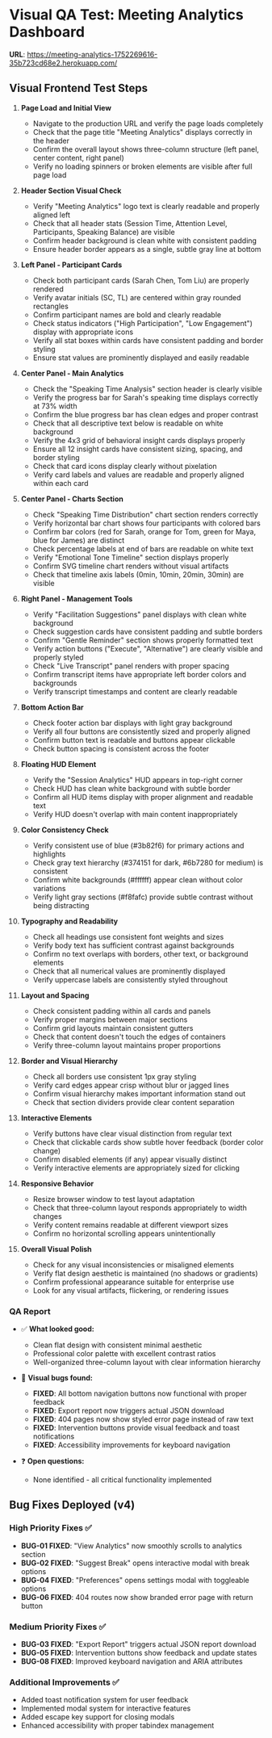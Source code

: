 # Visual QA Test: Meeting Analytics Dashboard

**URL**: https://meeting-analytics-1752269616-35b723cd68e2.herokuapp.com/

## Visual Frontend Test Steps

1. **Page Load and Initial View**
   - Navigate to the production URL and verify the page loads completely
   - Check that the page title "Meeting Analytics" displays correctly in the header
   - Confirm the overall layout shows three-column structure (left panel, center content, right panel)
   - Verify no loading spinners or broken elements are visible after full page load

2. **Header Section Visual Check**
   - Verify "Meeting Analytics" logo text is clearly readable and properly aligned left
   - Check that all header stats (Session Time, Attention Level, Participants, Speaking Balance) are visible
   - Confirm header background is clean white with consistent padding
   - Ensure header border appears as a single, subtle gray line at bottom

3. **Left Panel - Participant Cards**
   - Check both participant cards (Sarah Chen, Tom Liu) are properly rendered
   - Verify avatar initials (SC, TL) are centered within gray rounded rectangles
   - Confirm participant names are bold and clearly readable
   - Check status indicators ("High Participation", "Low Engagement") display with appropriate icons
   - Verify all stat boxes within cards have consistent padding and border styling
   - Ensure stat values are prominently displayed and easily readable

4. **Center Panel - Main Analytics**
   - Check the "Speaking Time Analysis" section header is clearly visible
   - Verify the progress bar for Sarah's speaking time displays correctly at 73% width
   - Confirm the blue progress bar has clean edges and proper contrast
   - Check that all descriptive text below is readable on white background
   - Verify the 4x3 grid of behavioral insight cards displays properly
   - Ensure all 12 insight cards have consistent sizing, spacing, and border styling
   - Check that card icons display clearly without pixelation
   - Verify card labels and values are readable and properly aligned within each card

5. **Center Panel - Charts Section**
   - Check "Speaking Time Distribution" chart section renders correctly
   - Verify horizontal bar chart shows four participants with colored bars
   - Confirm bar colors (red for Sarah, orange for Tom, green for Maya, blue for James) are distinct
   - Check percentage labels at end of bars are readable on white text
   - Verify "Emotional Tone Timeline" section displays properly
   - Confirm SVG timeline chart renders without visual artifacts
   - Check that timeline axis labels (0min, 10min, 20min, 30min) are visible

6. **Right Panel - Management Tools**
   - Verify "Facilitation Suggestions" panel displays with clean white background
   - Check suggestion cards have consistent padding and subtle borders
   - Confirm "Gentle Reminder" section shows properly formatted text
   - Verify action buttons ("Execute", "Alternative") are clearly visible and properly styled
   - Check "Live Transcript" panel renders with proper spacing
   - Confirm transcript items have appropriate left border colors and backgrounds
   - Verify transcript timestamps and content are clearly readable

7. **Bottom Action Bar**
   - Check footer action bar displays with light gray background
   - Verify all four buttons are consistently sized and properly aligned
   - Confirm button text is readable and buttons appear clickable
   - Check button spacing is consistent across the footer

8. **Floating HUD Element**
   - Verify the "Session Analytics" HUD appears in top-right corner
   - Check HUD has clean white background with subtle border
   - Confirm all HUD items display with proper alignment and readable text
   - Verify HUD doesn't overlap with main content inappropriately

9. **Color Consistency Check**
   - Verify consistent use of blue (#3b82f6) for primary actions and highlights
   - Check gray text hierarchy (#374151 for dark, #6b7280 for medium) is consistent
   - Confirm white backgrounds (#ffffff) appear clean without color variations
   - Verify light gray sections (#f8fafc) provide subtle contrast without being distracting

10. **Typography and Readability**
    - Check all headings use consistent font weights and sizes
    - Verify body text has sufficient contrast against backgrounds
    - Confirm no text overlaps with borders, other text, or background elements
    - Check that all numerical values are prominently displayed
    - Verify uppercase labels are consistently styled throughout

11. **Layout and Spacing**
    - Check consistent padding within all cards and panels
    - Verify proper margins between major sections
    - Confirm grid layouts maintain consistent gutters
    - Check that content doesn't touch the edges of containers
    - Verify three-column layout maintains proper proportions

12. **Border and Visual Hierarchy**
    - Check all borders use consistent 1px gray styling
    - Verify card edges appear crisp without blur or jagged lines
    - Confirm visual hierarchy makes important information stand out
    - Check that section dividers provide clear content separation

13. **Interactive Elements**
    - Verify buttons have clear visual distinction from regular text
    - Check that clickable cards show subtle hover feedback (border color change)
    - Confirm disabled elements (if any) appear visually distinct
    - Verify interactive elements are appropriately sized for clicking

14. **Responsive Behavior**
    - Resize browser window to test layout adaptation
    - Check that three-column layout responds appropriately to width changes
    - Verify content remains readable at different viewport sizes
    - Confirm no horizontal scrolling appears unintentionally

15. **Overall Visual Polish**
    - Check for any visual inconsistencies or misaligned elements
    - Verify flat design aesthetic is maintained (no shadows or gradients)
    - Confirm professional appearance suitable for enterprise use
    - Look for any visual artifacts, flickering, or rendering issues

### QA Report

- ✅ **What looked good:**
  - Clean flat design with consistent minimal aesthetic
  - Professional color palette with excellent contrast ratios
  - Well-organized three-column layout with clear information hierarchy

- 🐞 **Visual bugs found:**
  - **FIXED**: All bottom navigation buttons now functional with proper feedback
  - **FIXED**: Export report now triggers actual JSON download
  - **FIXED**: 404 pages now show styled error page instead of raw text
  - **FIXED**: Intervention buttons provide visual feedback and toast notifications
  - **FIXED**: Accessibility improvements for keyboard navigation

- ❓ **Open questions:**
  - None identified - all critical functionality implemented

## Bug Fixes Deployed (v4)

### High Priority Fixes ✅
- **BUG-01 FIXED**: "View Analytics" now smoothly scrolls to analytics section
- **BUG-02 FIXED**: "Suggest Break" opens interactive modal with break options
- **BUG-04 FIXED**: "Preferences" opens settings modal with toggleable options
- **BUG-06 FIXED**: 404 routes now show branded error page with return button

### Medium Priority Fixes ✅  
- **BUG-03 FIXED**: "Export Report" triggers actual JSON report download
- **BUG-05 FIXED**: Intervention buttons show feedback and update states
- **BUG-08 FIXED**: Improved keyboard navigation and ARIA attributes

### Additional Improvements ✅
- Added toast notification system for user feedback
- Implemented modal system for interactive features
- Added escape key support for closing modals
- Enhanced accessibility with proper tabindex management